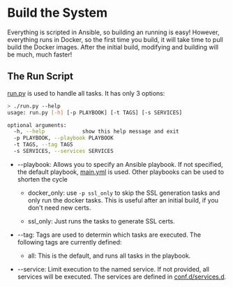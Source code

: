 # Build the System
Everything is scripted in Ansible, so building an running is easy!  However,
everything runs in Docker, so the first time you build, it will take time to
pull build the Docker images.  After the initial build, modifying and building
will be much, much faster!

## The Run Script
[run.py](../run.py) is used to handle all tasks. It has only 3 options:

```bash
> ./run.py --help
usage: run.py [-h] [-p PLAYBOOK] [-t TAGS] [-s SERVICES]

optional arguments:
  -h, --help            show this help message and exit
  -p PLAYBOOK, --playbook PLAYBOOK
  -t TAGS, --tag TAGS
  -s SERVICES, --services SERVICES
```
- --playbook: Allows you to specify an Ansible playbook.  If not specified, the
default playbook, [main.yml](../ansible/main.yml) is used. Other playbooks can
be used to shorten the cycle

  - docker_only: use `-p ssl_only` to skip the SSL generation tasks and only
    run the docker tasks.  This is useful after an initial build, if you
    don't need new certs.

  - ssl_only: Just runs the tasks to generate SSL certs.

- --tag: Tags are used to determin which tasks are executed.  The following tags
are currently defined:
  - all: This is the default, and runs all tasks in the playbook.

- --service: Limit execution to the named service. If not provided, all services
will be executed. The services are defined in [conf.d/services.d](../conf.d/services.d/README.md).

